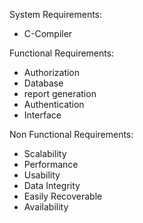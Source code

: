 System Requirements:
  * C-Compiler
  
Functional Requirements:
  * Authorization
  * Database
  * report generation
  * Authentication
  * Interface
  
Non Functional Requirements:
  * Scalability
  * Performance
  * Usability
  * Data Integrity
  * Easily Recoverable
  * Availability
